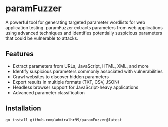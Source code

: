 # paramFuzzer

A powerful tool for generating targeted parameter wordlists for web application testing. paramFuzzer extracts parameters from web applications using advanced techniques and identifies potentially suspicious parameters that could be vulnerable to attacks.

## Features

- Extract parameters from URLs, JavaScript, HTML, XML, and more
- Identify suspicious parameters commonly associated with vulnerabilities
- Crawl websites to discover hidden parameters
- Export results in multiple formats (TXT, CSV, JSON)
- Headless browser support for JavaScript-heavy applications
- Advanced parameter classification

## Installation

```bash
go install github.com/admiralhr99/paramFuzzer@latest